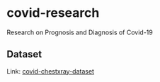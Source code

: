# covid-research
Research on Prognosis and Diagnosis of Covid-19

## Dataset
Link: [covid-chestxray-dataset](https://github.com/ieee8023/covid-chestxray-dataset)